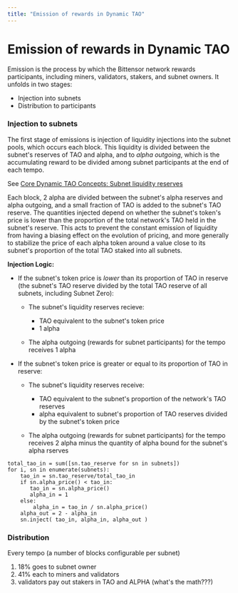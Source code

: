 ```yaml
---
title: "Emission of rewards in Dynamic TAO"
---
```


# Emission of rewards in Dynamic TAO

Emission is the process by which the Bittensor network rewards participants, including miners, validators, stakers, and subnet owners. It unfolds in two stages:

- Injection into subnets
- Distribution to participants

### Injection to subnets

The first stage of emissions is injection of liquidity injections into the subnet pools, which occurs each block. This liquidity is divided between the subnet's reserves of TAO and alpha, and to *alpha outgoing*, which is the accumulating reward to be divided among subnet participants at the end of each tempo.

See [Core Dynamic TAO Concepts: Subnet liquidity reserves](./dtao-guide.md#subnet-liquidity-reserves)

Each block, 2 alpha are divided between the subnet's alpha reserves and alpha outgoing, and a small fraction of TAO is added to the subnet's TAO reserve. The quantities injected depend on whether the subnet's token's price is lower than the proportion of the total network's TAO held in the subnet's reserve. This acts to prevent the constant emission of liquidity from having a biasing effect on the evolution of pricing, and more generally to stabilize the price of each alpha token around a value close to its subnet's proportion of the total TAO staked into all subnets.

**Injection Logic:**

- If the subnet's token price is *lower* than its proportion of TAO in reserve (the subnet's TAO reserve divided by the total TAO reserve of all subnets, including Subnet Zero):

  - The subnet's liquidity reserves recieve:
      - TAO equivalent to the subnet's token price
      - 1 alpha 

  - The alpha outgoing (rewards for subnet participants) for the tempo receives 1 alpha

- If the subnet's token price is greater or equal to its proportion of TAO in reserve:

  - The subnet's liquidity reserves receive:

    - TAO equivalent to the subnet's proportion of the network's TAO reserves
    - alpha equivalent to subnet's proportion of TAO reserves divided by the subnet's token price

  - The alpha outgoing (rewards for subnet participants) for the tempo receives 2 alpha minus the quantity of alpha bound for the subnet's alpha rserves



```
total_tao_in = sum([sn.tao_reserve for sn in subnets]) 
for i, sn in enumerate(subnets):
    tao_in = sn.tao_reserve/total_tao_in 
    if sn.alpha_price() < tao_in:
       tao_in = sn.alpha_price()
       alpha_in = 1 
    else:
        alpha_in = tao_in / sn.alpha_price()
    alpha_out = 2 - alpha_in
    sn.inject( tao_in, alpha_in, alpha_out )
```

### Distribution 

Every tempo (a number of blocks configurable per subnet)

1. 18% goes to subnet owner
1. 41% each to miners and validators
1. validators pay out stakers in TAO and ALPHA (what's the math???)


